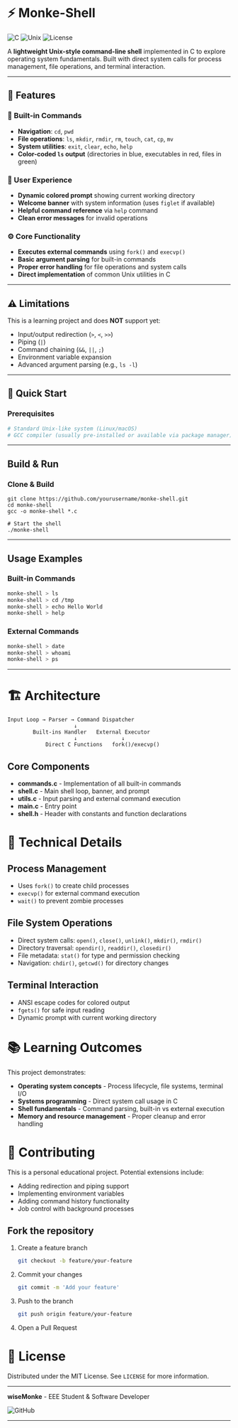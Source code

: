 # ⚡ Monke-Shell

![C](https://img.shields.io/badge/C-17-blue?logo=c)
![Unix](https://img.shields.io/badge/Unix-Shell-brightgreen?logo=linux)
![License](https://img.shields.io/badge/License-MIT-purple)

A **lightweight Unix-style command-line shell** implemented in C to explore operating system fundamentals. Built with direct system calls for process management, file operations, and terminal interaction.

---

## 🚀 Features

### 🔧 Built-in Commands
- **Navigation**: `cd`, `pwd`
- **File operations**: `ls`, `mkdir`, `rmdir`, `rm`, `touch`, `cat`, `cp`, `mv`
- **System utilities**: `exit`, `clear`, `echo`, `help`
- **Color-coded `ls` output** (directories in blue, executables in red, files in green)

### 🎨 User Experience
- **Dynamic colored prompt** showing current working directory
- **Welcome banner** with system information (uses `figlet` if available)
- **Helpful command reference** via `help` command
- **Clean error messages** for invalid operations

### ⚙️ Core Functionality
- **Executes external commands** using `fork()` and `execvp()`
- **Basic argument parsing** for built-in commands
- **Proper error handling** for file operations and system calls
- **Direct implementation** of common Unix utilities in C

---

## ⚠️ Limitations

This is a learning project and does **NOT** support yet:
- Input/output redirection (`>`, `<`, `>>`)
- Piping (`|`)
- Command chaining (`&&`, `||`, `;`)
- Environment variable expansion
- Advanced argument parsing (e.g., `ls -l`)

---

## 🎯 Quick Start

### Prerequisites
```bash
# Standard Unix-like system (Linux/macOS)
# GCC compiler (usually pre-installed or available via package manager)
```

----

## Build & Run

### Clone & Build
```
git clone https://github.com/yourusername/monke-shell.git
cd monke-shell
gcc -o monke-shell *.c

# Start the shell
./monke-shell
```

---

## Usage Examples

### Built-in Commands
```bash
monke-shell > ls
monke-shell > cd /tmp
monke-shell > echo Hello World
monke-shell > help
```

### External Commands
```bash
monke-shell > date
monke-shell > whoami
monke-shell > ps
```

---

# 🏗 Architecture

```
Input Loop → Parser → Command Dispatcher
                     ↓
        Built-ins Handler   External Executor
                     ↓              ↓
            Direct C Functions   fork()/execvp()
```

## Core Components

- **commands.c** - Implementation of all built-in commands  
- **shell.c** - Main shell loop, banner, and prompt  
- **utils.c** - Input parsing and external command execution  
- **main.c** - Entry point  
- **shell.h** - Header with constants and function declarations  

# 🔬 Technical Details

## Process Management

- Uses `fork()` to create child processes  
- `execvp()` for external command execution  
- `wait()` to prevent zombie processes  

## File System Operations

- Direct system calls: `open()`, `close()`, `unlink()`, `mkdir()`, `rmdir()`  
- Directory traversal: `opendir()`, `readdir()`, `closedir()`  
- File metadata: `stat()` for type and permission checking  
- Navigation: `chdir()`, `getcwd()` for directory changes  

## Terminal Interaction

- ANSI escape codes for colored output  
- `fgets()` for safe input reading  
- Dynamic prompt with current working directory  

# 📚 Learning Outcomes

This project demonstrates:

- **Operating system concepts** - Process lifecycle, file systems, terminal I/O  
- **Systems programming** - Direct system call usage in C  
- **Shell fundamentals** - Command parsing, built-in vs external execution  
- **Memory and resource management** - Proper cleanup and error handling  

# 🤝 Contributing

This is a personal educational project. Potential extensions include:

- Adding redirection and piping support  
- Implementing environment variables  
- Adding command history functionality  
- Job control with background processes  

## Fork the repository

1. Create a feature branch  
   ```bash
   git checkout -b feature/your-feature
   ```

2. Commit your changes  
   ```bash
   git commit -m 'Add your feature'
   ```

3. Push to the branch  
   ```bash
   git push origin feature/your-feature
   ```

4. Open a Pull Request  

# 📄 License

Distributed under the MIT License. See `LICENSE` for more information.

---

**wiseMonke** - EEE Student & Software Developer  

![GitHub](https://img.shields.io/badge/GitHub-wiseMonke-black?logo=github)

---

